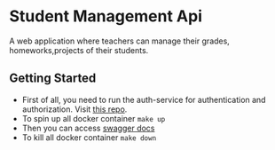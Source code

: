 # Student Management Api

A web application where teachers can manage their grades, homeworks,projects of their students.

## Getting Started
- First of all, you need to run the  auth-service for authentication and authorization. Visit [this repo](https://github.com/orbirpinar/student-management-auth-service).
- To spin up all docker container
``
  make up  
``
- Then you can access [swagger docs](http://localhost:8082/swagger-ui.html)
- To kill all docker container
``
make down
``

